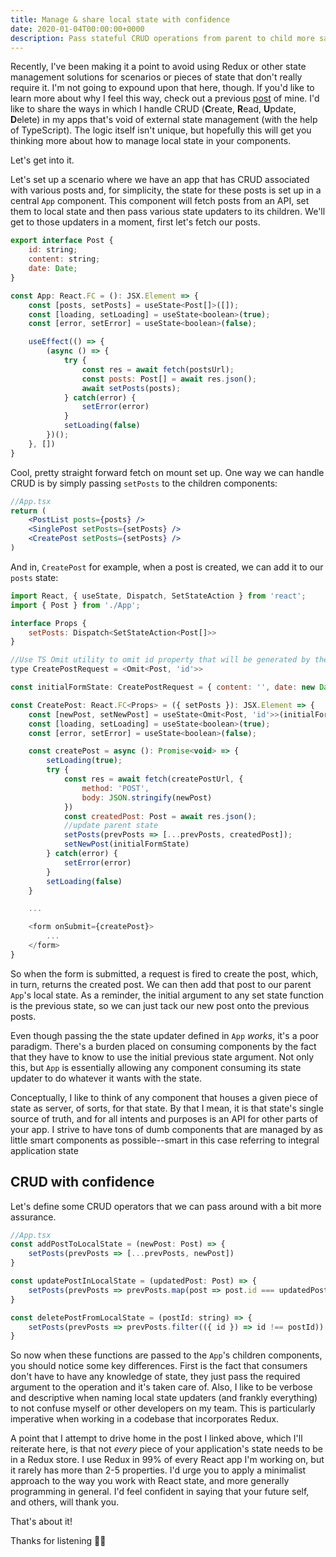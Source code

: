 ```yaml
---
title: Manage & share local state with confidence
date: 2020-01-04T00:00:00+0000
description: Pass stateful CRUD operations from parent to child more safely with TypeScript
---
```


Recently, I've been making it a point to avoid using Redux or other state management solutions for scenarios or pieces of state that don't really require it. I'm not going to expound upon that here, though. If you'd like to learn more about why I feel this way, check out a previous [post](https://www.tuckerblackwell.com/react-vs-context-vs-redux/) of mine. I'd like to share the ways in which I handle CRUD (**C**reate, **R**ead, **U**pdate, **D**elete) in my apps that's void of external state management (with the help of TypeScript). The logic itself isn't unique, but hopefully this will get you thinking more about how to manage local state in your components.

Let's get into it.

Let's set up a scenario where we have an app that has CRUD associated with various posts and, for simplicity, the state for these posts is set up in a central `App` component. This component will fetch posts from an API, set them to local state and then pass various state updaters to its children. We'll get to those updaters in a moment, first let's fetch our posts.

```javascript
export interface Post {
    id: string;
    content: string;
    date: Date;
}

const App: React.FC = (): JSX.Element => {
    const [posts, setPosts] = useState<Post[]>([]);
    const [loading, setLoading] = useState<boolean>(true);
    const [error, setError] = useState<boolean>(false);

    useEffect(() => {
        (async () => {
            try {
                const res = await fetch(postsUrl);
                const posts: Post[] = await res.json();
                await setPosts(posts);
            } catch(error) {
                setError(error)
            }
            setLoading(false)
        })();
    }, [])
}
```

Cool, pretty straight forward fetch on mount set up. One way we can handle CRUD is by simply passing `setPosts` to the children components:

```jsx
//App.tsx
return (
    <PostList posts={posts} />
    <SinglePost setPosts={setPosts} />
    <CreatePost setPosts={setPosts} />
)
```

And in, `CreatePost` for example, when a post is created, we can add it to our `posts` state:

```javascript
import React, { useState, Dispatch, SetStateAction } from 'react';
import { Post } from './App';

interface Props {
    setPosts: Dispatch<SetStateAction<Post[]>>
}

//Use TS Omit utility to omit id property that will be generated by the server (in theory)
type CreatePostRequest = <Omit<Post, 'id'>>

const initialFormState: CreatePostRequest = { content: '', date: new Date() }

const CreatePost: React.FC<Props> = ({ setPosts }): JSX.Element => {
    const [newPost, setNewPost] = useState<Omit<Post, 'id'>>(initialFormState);
    const [loading, setLoading] = useState<boolean>(true);
    const [error, setError] = useState<boolean>(false);

    const createPost = async (): Promise<void> => {
        setLoading(true);
        try {
            const res = await fetch(createPostUrl, {
                method: 'POST',
                body: JSON.stringify(newPost)
            })
            const createdPost: Post = await res.json();
            //update parent state
            setPosts(prevPosts => [...prevPosts, createdPost]);
            setNewPost(initialFormState)
        } catch(error) {
            setError(error)
        }
        setLoading(false)
    }

    ...

    <form onSubmit={createPost}>
        ...
    </form>
}
```

So when the form is submitted, a request is fired to create the post, which, in turn, returns the created post. We can then add that post to our parent `App`'s local state. As a reminder, the initial argument to any set state function is the previous state, so we can just tack our new post onto the previous posts.

Even though passing the the state updater defined in `App` _works_, it's a poor paradigm. There's a burden placed on consuming components by the fact that they have to know to use the initial previous state argument. Not only this, but `App` is essentially allowing any component consuming its state updater to do whatever it wants with the state.

Conceptually, I like to think of any component that houses a given piece of state as server, of sorts, for that state. By that I mean, it is that state's single source of truth, and for all intents and purposes is an API for other parts of your app. I strive to have tons of dumb components that are managed by as little smart components as possible--smart in this case referring to integral application state

## CRUD with confidence

Let's define some CRUD operators that we can pass around with a bit more assurance.

```jsx
//App.tsx
const addPostToLocalState = (newPost: Post) => {
    setPosts(prevPosts => [...prevPosts, newPost])
}

const updatePostInLocalState = (updatedPost: Post) => {
    setPosts(prevPosts => prevPosts.map(post => post.id === updatedPost.id ? updatedPost : post))
}

const deletePostFromLocalState = (postId: string) => {
    setPosts(prevPosts => prevPosts.filter(({ id }) => id !== postId))
}
```

So now when these functions are passed to the `App`'s children components, you should notice some key differences. First is the fact that consumers don't have to have any knowledge of state, they just pass the required argument to the operation and it's taken care of. Also, I like to be verbose and descriptive when naming local state updaters (and frankly everything) to not confuse myself or other developers on my team. This is particularly imperative when working in a codebase that incorporates Redux.

A point that I attempt to drive home in the post I linked above, which I'll reiterate here, is that not _every_ piece of your application's state needs to be in a Redux store. I use Redux in 99% of every React app I'm working on, but it rarely has more than 2-5 properties. I'd urge you to apply a minimalist approach to the way you work with React state, and more generally programming in general. I'd feel confident in saying that your future self, and others, will thank you.

That's about it!

Thanks for listening 👋🏻